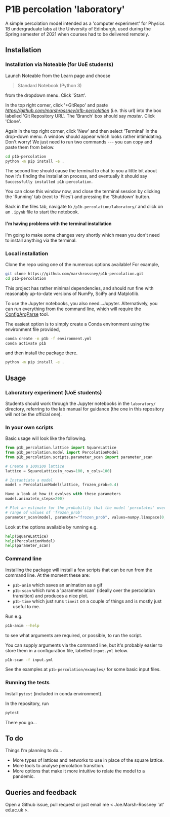 # P1B percolation 'laboratory'

A simple percolation model intended as a 'computer experiment' for Physics 1B undergraduate labs at the University of Edinburgh, used during the Spring semester of 2021 when courses had to be delivered remotely.

## Installation

### Installation via Noteable (for UoE students)

Launch Noteable from the Learn page and choose

> Standard Notebook (Python 3)

from the dropdown menu.
Click 'Start'.

In the top right corner, click '+GitRepo' and paste *https://github.com/marshrossney/p1b-percolation* (i.e. this url) into the box labelled 'Git Repository URL'.
The 'Branch' box should say *master*.
Click 'Clone'.

Again in the top right corner, click 'New' and then select 'Terminal' in the drop-down menu.
A window should appear which looks rather intimidating.
Don't worry!
We just need to run two commands --- you can copy and paste them from below.
```bash
cd p1b-percolation
python -m pip install -e .
```
The second line should cause the terminal to chat to you a little bit about how it's finding the installation process, and eventually it should say `Successfully installed p1b-percolation`.

You can close this window now, and close the terminal session by clicking the 'Running' tab (next to 'Files') and pressing the 'Shutdown' button.

Back in the files tab, navigate to `/p1b-percolation/laboratory/` and click on an `.ipynb` file to start the notebook.

#### I'm having problems with the terminal installation

I'm going to make some changes very shortly which mean you don't need to install anything via the terminal.

### Local installation

Clone the repo using one of the numerous options available!
For example,
```bash
git clone https://github.com/marshrossney/p1b-percolation.git
cd p1b-percolation
```

This project has rather minimal dependencies, and should run fine with reasonably up-to-date versions of NumPy, SciPy and Matplotlib.

To use the Jupyter notebooks, you also need...Jupyter.
Alternatively, you can run everything from the command line, which will require the [ConfigArgParse](https://github.com/bw2/ConfigArgParse) tool.

The easiest option is to simply create a Conda environment using the environment file provided,
```bash
conda create -n p1b -f environment.yml
conda activate p1b
```
and then install the package there.
```bash
python -m pip install -e .
```

## Usage


### Laboratory experiment (UoE students)

Students should work through the Jupyter notebooks in the `laboratory/` directory, referring to the lab manual for guidance (the one in this repository will not be the official one).


### In your own scripts

Basic usage will look like the following.

```python
from p1b_percolation.lattice import SquareLattice
from p1b_percolation.model import PercolationModel
from p1b_percolation.scripts.parameter_scan import parameter_scan

# Create a 100x100 lattice
lattice = SquareLattice(n_rows=100, n_cols=100)

# Instantiate a model
model = PercolationModel(lattice, frozen_prob=0.4)

Have a look at how it evolves with these parameters
model.animate(n_steps=200)

# Plot an estimate for the probability that the model 'percolates' over a
# range of values of 'frozen_prob'
parameter_scan(model, parameter="frozen_prob", values=numpy.linspace(0, 0.8, 40))
```

Look at the options available by running e.g.
```python
help(SquareLattice)
help(PercolationModel)
help(parameter_scan)
```

### Command line

Installing the package will install a few scripts that can be run from the command line.
At the moment these are:
* `p1b-anim` which saves an animation as a gif
* `p1b-scan` which runs a 'parameter scan' (ideally over the percolation transition) and produces a nice plot.
* `p1b-time` which just runs `timeit` on a couple of things and is mostly just useful to me.

Run e.g.
```bash
p1b-anim --help
```
to see what arguments are required, or possible, to run the script.

You can supply arguments via the command line, but it's probably easier to store them in a configuration file, labelled `input.yml` below.
```bash
p1b-scan -f input.yml
```
See the examples at `p1b-percolation/examples/` for some basic input files.

### Running the tests

Install `pytest` (included in conda environment).

In the repository, run
```bash
pytest
```
There you go...

## To do

Things I'm planning to do...

* More types of lattices and networks to use in place of the square lattice.
* More tools to analyse percolation transition.
* More options that make it more intuitive to relate the model to a pandemic.

## Queries and feedback

Open a Github issue, pull request or just email me < Joe.Marsh-Rossney 'at' ed.ac.uk >.
